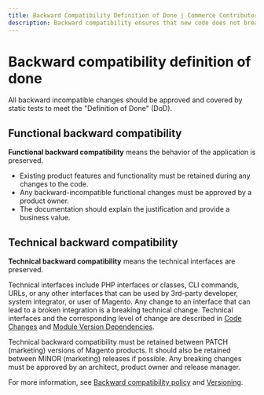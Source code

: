 ```yaml
---
title: Backward Compatibility Definition of Done | Commerce Contributor
description: Backward compatibility ensures that new code does not break old code. Learn about backward compatibility and the defintion of done in Commerce projects.
---
```


# Backward compatibility definition of done

All backward incompatible changes should be approved and covered by static tests to meet the "Definition of Done" (DoD).

## Functional backward compatibility

**Functional backward compatibility** means the behavior of the application is preserved.

-  Existing product features and functionality must be retained during any changes to the code.
-  Any backward-incompatible functional changes must be approved by a product owner.
-  The documentation should explain the justification and provide a business value.

## Technical backward compatibility

**Technical backward compatibility** means the technical interfaces are preserved.

Technical interfaces include PHP interfaces or classes, CLI commands, URLs, or any other interfaces that can be used by 3rd-party developer, system integrator, or user of Magento.
Any change to an interface that can lead to a broken integration is a breaking technical change.
Technical interfaces and the corresponding level of change are described in [Code Changes](https://developer.adobe.com/commerce/php/development/versioning/code-changes/) and [Module Version Dependencies](https://developer.adobe.com/commerce/php/development/versioning/dependencies/).

Technical backward compatibility must be retained between PATCH (marketing) versions of Magento products. It should also be retained between MINOR (marketing) releases if possible.
Any breaking changes must be approved by an architect, product owner and release manager.

For more information, see [Backward compatibility policy](backward-compatibility-policy.md) and [Versioning](https://developer.adobe.com/commerce/php/development/versioning/).
